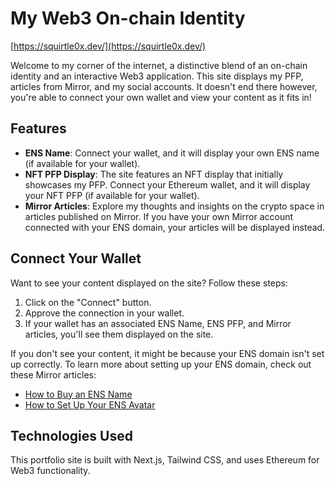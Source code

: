 # My Web3 On-chain Identity

[https://squirtle0x.dev/](https://squirtle0x.dev/)

Welcome to my corner of the internet, a distinctive blend of an on-chain identity and an interactive Web3 application. This site displays my PFP, articles from Mirror, and my social accounts. It doesn't end there however, you're able to connect your own wallet and view your content as it fits in!

## Features

- **ENS Name**: Connect your wallet, and it will display your own ENS name (if available for your wallet).
- **NFT PFP Display**: The site features an NFT display that initially showcases my PFP. Connect your Ethereum wallet, and it will display your NFT PFP (if available for your wallet).
- **Mirror Articles**: Explore my thoughts and insights on the crypto space in articles published on Mirror. If you have your own Mirror account connected with your ENS domain, your articles will be displayed instead.

## Connect Your Wallet

Want to see your content displayed on the site? Follow these steps:

1. Click on the "Connect" button.
2. Approve the connection in your wallet.
3. If your wallet has an associated ENS Name, ENS PFP, and Mirror articles, you'll see them displayed on the site.

If you don't see your content, it might be because your ENS domain isn't set up correctly. To learn more about setting up your ENS domain, check out these Mirror articles:

- [How to Buy an ENS Name](https://mirror.xyz/squirt11e.eth/V-fs2p6lOc_u9LlNK3ZHVOFUQAi05nLHuOBEZnYLgB4)
- [How to Set Up Your ENS Avatar](https://mirror.xyz/squirt11e.eth/FFeDDw2UazVJbGsy4TZ1ac5EKr9WZLT5wIDcI8u0PfY)

## Technologies Used

This portfolio site is built with Next.js, Tailwind CSS, and uses Ethereum for Web3 functionality.
